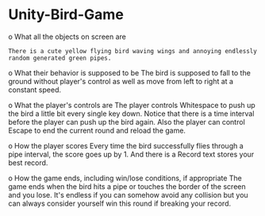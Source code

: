 # Unity-Bird-Game
o What all the objects on screen are 

	There is a cute yellow flying bird waving wings and annoying endlessly random generated green pipes. 

o What their behavior is supposed to be 
	The bird is supposed to fall to the ground without player's control as well as move from left to right at a constant speed.

o What the player's controls are 
	The player controls Whitespace to push up the bird a little bit every single key down. Notice that there is a time interval before the player can push up the bird again. Also the player can control Escape to end the current round and reload the game.

o How the player scores 
	Every time the bird successfully flies through a pipe interval, the score goes up by 1. And there is a Record text stores your best record.

o How the game ends, including win/lose conditions, if appropriate 
	The game ends when the bird hits a pipe or touches the border of the screen and you lose. It's endless if you can somehow avoid any collision but you can always consider yourself win this round if breaking your record.



